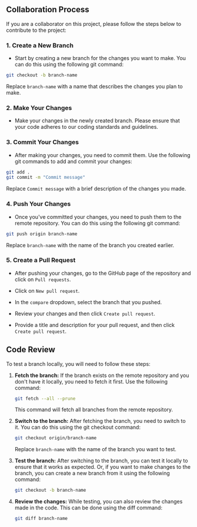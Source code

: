 ## Collaboration Process

If you are a collaborator on this project, please follow the steps below to contribute to the project:

### 1. Create a New Branch

- Start by creating a new branch for the changes you want to make. You can do this using the following git command:

```bash
git checkout -b branch-name
```

Replace `branch-name` with a name that describes the changes you plan to make.

### 2. Make Your Changes

- Make your changes in the newly created branch. Please ensure that your code adheres to our coding standards and guidelines.

### 3. Commit Your Changes

- After making your changes, you need to commit them. Use the following git commands to add and commit your changes:

```bash
git add .
git commit -m "Commit message"
```

Replace `Commit message` with a brief description of the changes you made.

### 4. Push Your Changes

- Once you've committed your changes, you need to push them to the remote repository. You can do this using the following git command:

```bash
git push origin branch-name
```

Replace `branch-name` with the name of the branch you created earlier.

### 5. Create a Pull Request

- After pushing your changes, go to the GitHub page of the repository and click on `Pull requests`.

- Click on `New pull request`.

- In the `compare` dropdown, select the branch that you pushed.

- Review your changes and then click `Create pull request`.

- Provide a title and description for your pull request, and then click `Create pull request`.

## Code Review

To test a branch locally, you will need to follow these steps:

1. **Fetch the branch:**
    If the branch exists on the remote repository and you don't have it locally, you need to fetch it first. Use the following command:

    ```bash
    git fetch --all --prune
    ```

    This command will fetch all branches from the remote repository.

2. **Switch to the branch:**
    After fetching the branch, you need to switch to it. You can do this using the git checkout command:

    ```bash
    git checkout origin/branch-name
    ```

    Replace `branch-name` with the name of the branch you want to test.

3. **Test the branch:**
    After switching to the branch, you can test it locally to ensure that it works as expected. Or, if you want to make changes to the branch, you can create a new branch from it using the following command:
    ```bash
    git checkout -b branch-name
    ```


4. **Review the changes:**
    While testing, you can also review the changes made in the code. This can be done using the diff command:

    ```bash
    git diff branch-name
    ```
